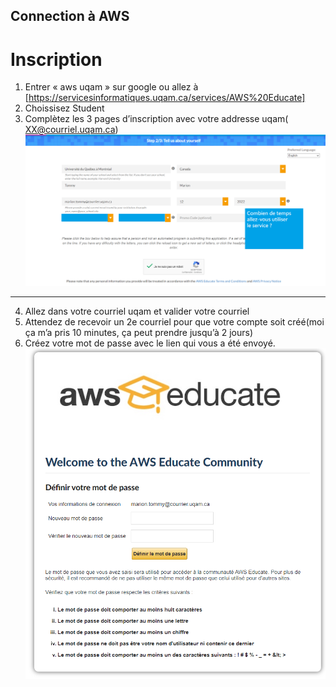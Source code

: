 ## Connection à AWS
# Inscription
1)	Entrer « aws uqam » sur google ou allez à [https://servicesinformatiques.uqam.ca/services/AWS%20Educate]
2)	Choissisez Student
3)	Complètez les 3 pages d’inscription avec votre addresse uqam( XX@courriel.uqam.ca)
    ![aws_1](./Procedure/aws_1.png)
    
---

4)	Allez dans votre courriel uqam et valider votre courriel
5)	Attendez de recevoir un 2e courriel pour que votre compte soit créé(moi ça m’a pris 10 minutes, ça peut prendre jusqu’à 2 jours)
6)	Créez votre mot de passe avec le lien qui vous a été envoyé.  
![aws_1](./Procedure/aws_3.png)
